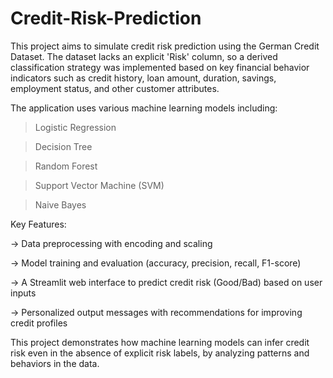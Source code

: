 # Credit-Risk-Prediction

This project aims to simulate credit risk prediction using the German Credit Dataset. The dataset lacks an explicit 'Risk' column, so a derived classification strategy was implemented based on key financial behavior indicators such as credit history, loan amount, duration, savings, employment status, and other customer attributes.


The application uses various machine learning models including:

> Logistic Regression

> Decision Tree

> Random Forest

> Support Vector Machine (SVM)

> Naive Bayes


Key Features:

-> Data preprocessing with encoding and scaling

-> Model training and evaluation (accuracy, precision, recall, F1-score)

-> A Streamlit web interface to predict credit risk (Good/Bad) based on user inputs

-> Personalized output messages with recommendations for improving credit profiles


This project demonstrates how machine learning models can infer credit risk even in the absence of explicit risk labels, by analyzing patterns and behaviors in the data.
